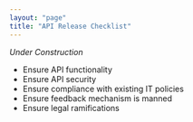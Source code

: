 ```yaml
---
layout: "page"
title: "API Release Checklist"
---
```


*Under Construction*

* Ensure API functionality
* Ensure API security
* Ensure compliance with existing IT policies
* Ensure feedback mechanism is manned
* Ensure legal ramifications
